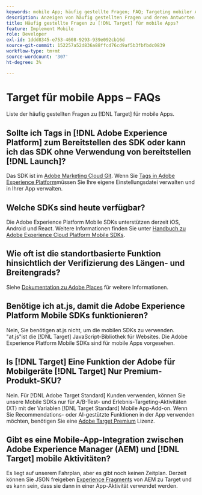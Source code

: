 ```yaml
---
keywords: mobile App; häufig gestellte Fragen; FAQ; Targeting mobiler Apps
description: Anzeigen von häufig gestellten Fragen und deren Antworten auf die Adobe [!DNL Target] für mobile Apps.
title: Häufig gestellte Fragen zu [!DNL Target] für mobile Apps?
feature: Implement Mobile
role: Developer
exl-id: 1ddd8345-e753-4608-9293-939e092cb16d
source-git-commit: 152257a52d836a88ffcd76cd9af5b3fbfbdc0839
workflow-type: tm+mt
source-wordcount: '307'
ht-degree: 3%

---
```


# Target für mobile Apps – FAQs

Liste der häufig gestellten Fragen zu [!DNL Target] für mobile Apps.

## Sollte ich Tags in [!DNL Adobe Experience Platform] zum Bereitstellen des SDK oder kann ich das SDK ohne Verwendung von bereitstellen [!DNL Launch]?

Das SDK ist im [Adobe Marketing Cloud Git](https://github.com/Adobe-Marketing-Cloud/acp-sdks/). Wenn Sie [Tags in Adobe Experience Platform](https://experienceleague.adobe.com/docs/experience-platform/tags/home.html?lang=de)müssen Sie Ihre eigene Einstellungsdatei verwalten und in Ihrer App verwalten.

## Welche SDKs sind heute verfügbar?

Die Adobe Experience Platform Mobile SDKs unterstützen derzeit iOS, Android und React. Weitere Informationen finden Sie unter [Handbuch zu Adobe Experience Cloud Platform Mobile SDKs](https://aep-sdks.gitbook.io/docs/).

## Wie oft ist die standortbasierte Funktion hinsichtlich der Verifizierung des Längen- und Breitengrads?

Siehe [Dokumentation zu Adobe Places](https://placesdocs.com/places-services-by-adobe-documentation/) für weitere Informationen.

## Benötige ich at.js, damit die Adobe Experience Platform Mobile SDKs funktionieren?

Nein, Sie benötigen at.js nicht, um die mobilen SDKs zu verwenden. &quot;at.js&quot;ist die [!DNL Target] JavaScript-Bibliothek für Websites. Die Adobe Experience Platform Mobile SDKs sind für mobile Apps vorgesehen.

## Is [!DNL Target] Eine Funktion der Adobe für Mobilgeräte [!DNL Target] Nur Premium-Produkt-SKU?

Nein. Für [!DNL Adobe Target Standard] Kunden verwenden, können Sie unsere Mobile SDKs nur für A/B-Test- und Erlebnis-Targeting-Aktivitäten (XT) mit der Variablen [!DNL Target Standard] Mobile App-Add-on. Wenn Sie Recommendations- oder AI-gestützte Funktionen in der App verwenden möchten, benötigen Sie eine [Adobe Target Premium](/help/main/c-intro/intro.md#premium) Lizenz.

## Gibt es eine Mobile-App-Integration zwischen Adobe Experience Manager (AEM) und [!DNL Target] mobile Aktivitäten?

Es liegt auf unserem Fahrplan, aber es gibt noch keinen Zeitplan. Derzeit können Sie JSON freigeben [Experience Fragments](/help/main/c-experiences/c-manage-content/aem-experience-fragments.md) von AEM zu Target und es kann sein, dass sie dann in einer App-Aktivität verwendet werden.

